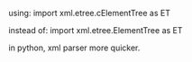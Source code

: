 using:
import xml.etree.cElementTree as ET

instead of:
import xml.etree.ElementTree as ET

in python, xml parser more quicker.